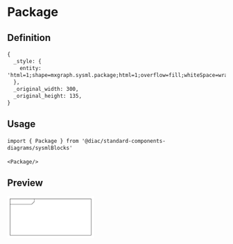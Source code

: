 # Package

## Definition

```
{
  _style: { 
    entity: 'html=1;shape=mxgraph.sysml.package;html=1;overflow=fill;whiteSpace=wrap;',
  },
  _original_width: 300,
  _original_height: 135,
}
```

## Usage

```
import { Package } from '@diac/standard-components-diagrams/sysmlBlocks'

<Package/>
```

## Preview

<img src="./package.png" width="200"/>

